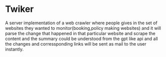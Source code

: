 # Twiker


   A server implementation of a web crawler where people gives in the set of websites they wanted to monitor(booking,policy making websites) and it will parse the change that happened in that particular website and scrape the content and the summary could be understood from the gpt like api and all the changes and corressponding links  will be sent as mail to the user instantly.


